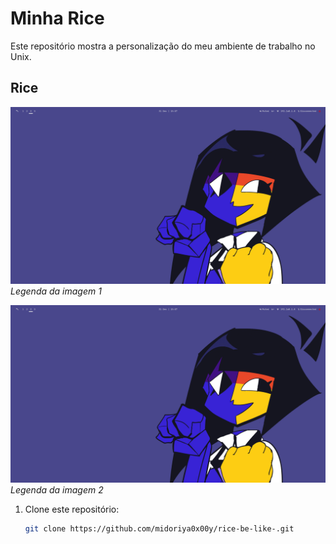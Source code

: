 # Minha Rice

Este repositório mostra a personalização do meu ambiente de trabalho no Unix.

## Rice

![Screenshot 1](2023-12-31_15-07_1.png)
*Legenda da imagem 1*

![Screenshot 2](2023-12-31_15-07_1.png)
*Legenda da imagem 2*


1. Clone este repositório:
   ```bash
   git clone https://github.com/midoriya0x00y/rice-be-like-.git
